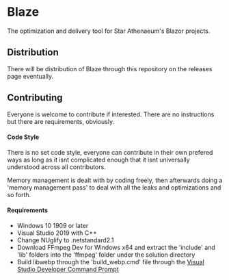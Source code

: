 # Blaze
The optimization and delivery tool for Star Athenaeum's Blazor projects.
## Distribution
There will be distribution of Blaze through this repository on the releases page eventually.
## Contributing
Everyone is welcome to contribute if interested. There are no instructions but there are requirements, obviously.
#### Code Style
There is no set code style, everyone can contribute in their own prefered ways as long as it isnt complicated enough that it isnt universally understood across all contributors.

Memory management is dealt with by coding freely, then afterwards doing a 'memory management pass' to deal with all the leaks and optimizations and so forth.
#### Requirements
- Windows 10 1909 or later
- Visual Studio 2019 with C++
- Change NUglify to .netstandard2.1
- Download FFmpeg Dev for Windows x64 and extract the 'include' and 'lib' folders into the 'ffmpeg' folder under the solution directory
- Build libwebp through the 'build_webp.cmd' file through the [Visual Studio Developer Command Prompt](https://docs.microsoft.com/en-us/dotnet/framework/tools/developer-command-prompt-for-vs)
